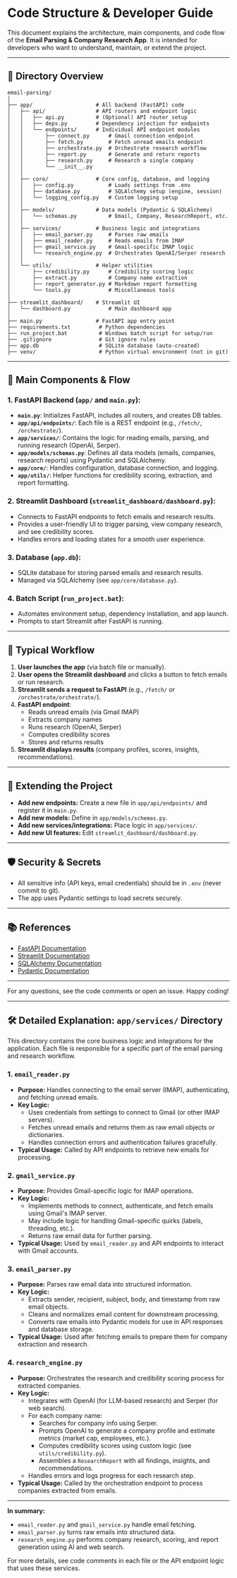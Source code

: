# Code Structure & Developer Guide

This document explains the architecture, main components, and code flow of the **Email Parsing & Company Research App**. It is intended for developers who want to understand, maintain, or extend the project.

---

## 📁 Directory Overview

```
email-parsing/
│
├── app/                    # All backend (FastAPI) code
│   ├── api/                # API routers and endpoint logic
│   │   ├── api.py          # (Optional) API router setup
│   │   ├── deps.py         # Dependency injection for endpoints
│   │   └── endpoints/      # Individual API endpoint modules
│   │       ├── connect.py      # Gmail connection endpoint
│   │       ├── fetch.py        # Fetch unread emails endpoint
│   │       ├── orchestrate.py  # Orchestrate research workflow
│   │       ├── report.py       # Generate and return reports
│   │       ├── research.py     # Research a single company
│   │       └── __init__.py
│   │
│   ├── core/               # Core config, database, and logging
│   │   ├── config.py           # Loads settings from .env
│   │   ├── database.py         # SQLAlchemy setup (engine, session)
│   │   └── logging_config.py   # Custom logging setup
│   │
│   ├── models/             # Data models (Pydantic & SQLAlchemy)
│   │   └── schemas.py          # Email, Company, ResearchReport, etc.
│   │
│   ├── services/           # Business logic and integrations
│   │   ├── email_parser.py     # Parses raw emails
│   │   ├── email_reader.py     # Reads emails from IMAP
│   │   ├── gmail_service.py    # Gmail-specific IMAP logic
│   │   └── research_engine.py  # Orchestrates OpenAI/Serper research
│   │
│   └── utils/              # Helper utilities
│       ├── credibility.py      # Credibility scoring logic
│       ├── extract.py          # Company name extraction
│       ├── report_generator.py # Markdown report formatting
│       └── tools.py            # Miscellaneous tools
│
├── streamlit_dashboard/    # Streamlit UI
│   └── dashboard.py            # Main dashboard app
│
├── main.py                 # FastAPI app entry point
├── requirements.txt         # Python dependencies
├── run_project.bat          # Windows batch script for setup/run
├── .gitignore               # Git ignore rules
├── app.db                   # SQLite database (auto-created)
├── venv/                    # Python virtual environment (not in git)
```

---

## 🧩 Main Components & Flow

### 1. **FastAPI Backend (`app/` and `main.py`):**
- **`main.py`**: Initializes FastAPI, includes all routers, and creates DB tables.
- **`app/api/endpoints/`**: Each file is a REST endpoint (e.g., `/fetch/`, `/orchestrate/`).
- **`app/services/`**: Contains the logic for reading emails, parsing, and running research (OpenAI, Serper).
- **`app/models/schemas.py`**: Defines all data models (emails, companies, research reports) using Pydantic and SQLAlchemy.
- **`app/core/`**: Handles configuration, database connection, and logging.
- **`app/utils/`**: Helper functions for credibility scoring, extraction, and report formatting.

### 2. **Streamlit Dashboard (`streamlit_dashboard/dashboard.py`):**
- Connects to FastAPI endpoints to fetch emails and research results.
- Provides a user-friendly UI to trigger parsing, view company research, and see credibility scores.
- Handles errors and loading states for a smooth user experience.

### 3. **Database (`app.db`):**
- SQLite database for storing parsed emails and research results.
- Managed via SQLAlchemy (see `app/core/database.py`).

### 4. **Batch Script (`run_project.bat`):**
- Automates environment setup, dependency installation, and app launch.
- Prompts to start Streamlit after FastAPI is running.

---

## 🔄 **Typical Workflow**

1. **User launches the app** (via batch file or manually).
2. **User opens the Streamlit dashboard** and clicks a button to fetch emails or run research.
3. **Streamlit sends a request to FastAPI** (e.g., `/fetch/` or `/orchestrate/orchestrate/`).
4. **FastAPI endpoint**:
    - Reads unread emails (via Gmail IMAP)
    - Extracts company names
    - Runs research (OpenAI, Serper)
    - Computes credibility scores
    - Stores and returns results
5. **Streamlit displays results** (company profiles, scores, insights, recommendations).

---

## 📝 **Extending the Project**
- **Add new endpoints:** Create a new file in `app/api/endpoints/` and register it in `main.py`.
- **Add new models:** Define in `app/models/schemas.py`.
- **Add new services/integrations:** Place logic in `app/services/`.
- **Add new UI features:** Edit `streamlit_dashboard/dashboard.py`.

---

## 🛡️ **Security & Secrets**
- All sensitive info (API keys, email credentials) should be in `.env` (never commit to git).
- The app uses Pydantic settings to load secrets securely.

---

## 📚 **References**
- [FastAPI Documentation](https://fastapi.tiangolo.com/)
- [Streamlit Documentation](https://docs.streamlit.io/)
- [SQLAlchemy Documentation](https://docs.sqlalchemy.org/)
- [Pydantic Documentation](https://docs.pydantic.dev/)

---

For any questions, see the code comments or open an issue. Happy coding! 

---

## 🛠️ Detailed Explanation: `app/services/` Directory

This directory contains the core business logic and integrations for the application. Each file is responsible for a specific part of the email parsing and research workflow.

### 1. `email_reader.py`
- **Purpose:** Handles connecting to the email server (IMAP), authenticating, and fetching unread emails.
- **Key Logic:**
  - Uses credentials from settings to connect to Gmail (or other IMAP servers).
  - Fetches unread emails and returns them as raw email objects or dictionaries.
  - Handles connection errors and authentication failures gracefully.
- **Typical Usage:** Called by API endpoints to retrieve new emails for processing.

### 2. `gmail_service.py`
- **Purpose:** Provides Gmail-specific logic for IMAP operations.
- **Key Logic:**
  - Implements methods to connect, authenticate, and fetch emails using Gmail's IMAP server.
  - May include logic for handling Gmail-specific quirks (labels, threading, etc.).
  - Returns raw email data for further parsing.
- **Typical Usage:** Used by `email_reader.py` and API endpoints to interact with Gmail accounts.

### 3. `email_parser.py`
- **Purpose:** Parses raw email data into structured information.
- **Key Logic:**
  - Extracts sender, recipient, subject, body, and timestamp from raw email objects.
  - Cleans and normalizes email content for downstream processing.
  - Converts raw emails into Pydantic models for use in API responses and database storage.
- **Typical Usage:** Used after fetching emails to prepare them for company extraction and research.

### 4. `research_engine.py`
- **Purpose:** Orchestrates the research and credibility scoring process for extracted companies.
- **Key Logic:**
  - Integrates with OpenAI (for LLM-based research) and Serper (for web search).
  - For each company name:
    - Searches for company info using Serper.
    - Prompts OpenAI to generate a company profile and estimate metrics (market cap, employees, etc.).
    - Computes credibility scores using custom logic (see `utils/credibility.py`).
    - Assembles a `ResearchReport` with all findings, insights, and recommendations.
  - Handles errors and logs progress for each research step.
- **Typical Usage:** Called by the orchestration endpoint to process companies extracted from emails.

---

**In summary:**
- `email_reader.py` and `gmail_service.py` handle email fetching.
- `email_parser.py` turns raw emails into structured data.
- `research_engine.py` performs company research, scoring, and report generation using AI and web search.

For more details, see code comments in each file or the API endpoint logic that uses these services. 